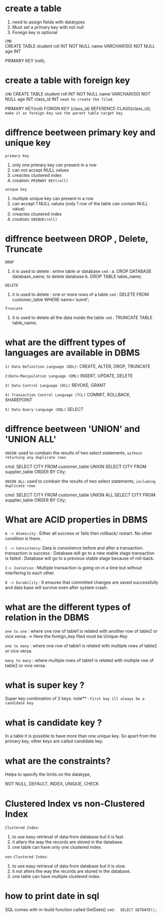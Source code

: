# create a table
1. need to assign fields with datatypes
2. Must set a primary key with not null
3. Foreign key is optional

`CMD`  
CREATE TABLE student
roll INT NOT NULL
name VARCHAR(50) NOT NULL
age INT

PRIMARY KEY (roll);


# create a table with foreign key

`CMD`
CREATE TABLE student
roll INT NOT NULL
name VARCHAR(50) NOT NULL
age INT
class_id INT    `need to create the filed`

PRIMARY KEY(roll)
FORIGN KEY (class_id) REFERENCE CLASS(class_id);  `make it as foreign key use the parent table target key`


# diffrence beetween primary key and unique key

`primary key`
1. only one primary key can present in a row
2. can not accept NULL values
3. creactes clustered index
4. creation: `PRIMARY KEY(roll)`

`unique key`
1. multiple unique key can present in a row
2. can accept 1 NULL values (only 1 row of the table can contain NULL value)
3. creactes clustered index
4. creation: `UNIQUE(roll)`

# diffrence beetween DROP , Delete, Truncate
`DROP`
1. it is used to delete : entire table or database
`cmd` : 
a. DROP DATABASE database_name;   to delete database
b. DROP TABLE table_name;


`DELETE`
1. it is used to delete : one or more rows of a table
`cmd` : DELETE FROM customer_table WHERE name='sumit';

`Truncate`
1. it is used to delete all the data inside the table
`cmd` : TRUNCATE TABLE table_name;

# what are the diffrent types of languages are available in DBMS
`1) Data Definition Language (DDL)`:
CREATE, ALTER, DROP, TRUNCATE

`2)Data-Manipulation Language (DML)`
INSERT, UPDATE, DELETE

`3) Data Control Language (DCL)`
REVOKE, GRANT

`4) Transaction Control Language (TCL)`
COMMIT, ROLLBACK, SHAREPOINT

`5) Data Query Language (DQL)`
SELECT

# diffrence beetween 'UNION' and 'UNION ALL'

`UNION`: used to combain the results of two select statements, `without returning any duplicate rows`

cmd: 
SELECT CITY FROM customer_table
UNION
SELECT CITY FROM supplier_table
ORDER BY City;


`UNION ALL`: used to combain the results of two select statements, `including duplicate rows`

cmd: 
SELECT CITY FROM customer_table
UNION ALL
SELECT CITY FROM supplier_table
ORDER BY City;


# What are ACID properties in DBMS

`A -> Atomicity` : Either all success or fails then rollback/ restart. No other condition is there.

`C -> Consistency`: Data is consistence before and after a transaction. 
transaction is success : Database will go to a new stable stage
transaction is failed : Database will go to a previous stable stage because of roll-back.

`I-> Isolation` : Multiple transaction is going on in a time but without interfering to each other.

`D -> Durability` : It ensures that committed changes are saved successfully and data base will survive even after system crash.

# what are the different types of relation in the DBMS

`one to one` : where one row of table1 is related with another row of table2 or vice versa.
-> Here the foreign_key filed must be Unique-Key

`one to many` : where one row of table1 is related with multiple rows of table2 or vice versa.

`many to many` : where multiple rows of table1 is related with multiple row of table2 or vice versa.

# what is super key ?
Super key combination of 2 keys.
note** : `First key ill always be a candidate key`

# what is candidate key ?
In a table it is possible to have more than one unique key.
So apart from the primary key, other keys are called candidate key.

# what are the constraints?

Helps to specify the limits on the datatype,

NOT NULL, DEFAULT, INDEX, UNIQUE, CHECK

# Clustered Index vs non-Clustered Index

`Clustered Index`:
1. to use easy retrieval of data from database but it is fast.
2. it alters the way the records are stored in the database.
3. one table can have only one clustered index.

`non-Clustered Index`:
1. to use easy retrieval of data from database but it is slow.
2. it not alters the way the records are stored in the database.
3. one table can have multiple clustered index.

# how to print date in sql
SQL comes with in-build function called GetDate()
`cmd:  SELECT GETDATE();`


